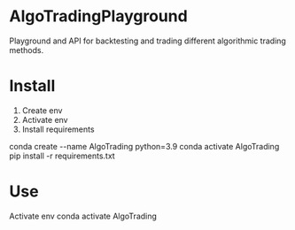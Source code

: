 # AlgoTradingPlayground
Playground and API for backtesting and trading different algorithmic trading methods. 

# Install

1. Create env
2. Activate env
3. Install requirements

conda create --name AlgoTrading python=3.9
conda activate AlgoTrading
pip install -r requirements.txt

# Use 

Activate env
conda activate AlgoTrading